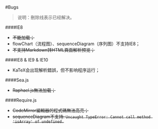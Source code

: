 #Bugs

> 说明：刪除线表示已经解决。

####IE8

- ~~不能加载；~~
- flowChart（流程图）、sequenceDiagram（序列图）不支持IE8；
- ~~不支持Markdown转HTML頁面解析预览；~~

####IE8 & IE9 & IE10

- KaTeX会出现解析錯誤，但不影响程序运行；

####Sea.js

- ~~Raphael.js無法加载；~~

####Require.js

- ~~CodeMirror編輯器的程式碼無法高亮；~~
- ~~sequenceDiagram不支持: `Uncaught TypeError: Cannot call method 'isArray' of undefined.`~~

